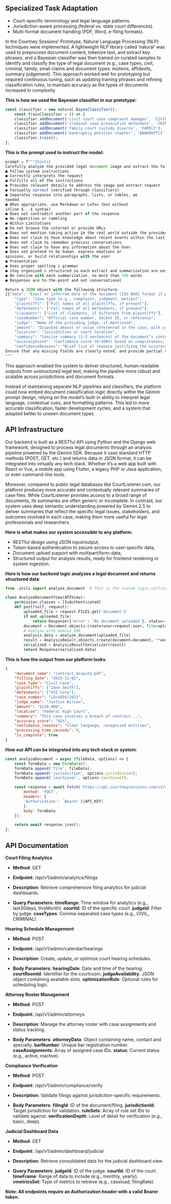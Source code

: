 ##  Specialized Task Adaptation

- Court-specific terminology and legal language patterns.
- Jurisdiction-aware processing (federal vs. state court differences).
- Multi-format document handling (PDF, Word, e-filing formats).

In the Courtney Sessions’ Prototype, Natural Language Processing (NLP) techniques were implemented. A lightweight NLP library called ‘natural’ was used to preprocess document content, tokenize text, and extract key phrases, and a Bayesian classifier was then trained on curated samples to identify and classify the type of legal document (e.g., case types, civil, criminal, family, small claims and document types: motions, affidavits, summary judgement). This approach worked well for prototyping but required continuous tuning, such as updating training phrases and refining classification rules, to maintain accuracy as the types of documents increased in complexity.

**This is how we used the Bayesian classifier in our prototype:**

```javascript
const classifier = new natural.BayesClassifier();
    const trainClassifier = () => {
    classifier.addDocument('civil court case complaint damages', 'CIVIL');
    classifier.addDocument('criminal case prosecution defendant', 'CRIMINAL');
    classifier.addDocument('family court custody divorce', 'FAMILY');
    classifier.addDocument('bankruptcy petition chapter', 'BANKRUPTCY');
    classifier.train();
};
```

**This is the prompt used to instruct the model:**

```javascript
prompt = f"""{hints}
Carefully analyze the provided legal document image and extract the following structured information in JSON format. Ensure all fields are interpreted accurately, using contextual understanding of legal language and layout. Be concise and factual.
● Follow system instructions 
● Correctly interprets the request 
● Fulfills all of the instructions 
● Provides relevant details to address the image and extract request 
● Factually correct (verified through classifiers) 
● Separates response into paragraphs, lists, or tables, as 
needed 
● When appropriate, use Markdown or LaTex (but without 
inline $...$ syntax) 
● Does not contradict another part of the response 
● No repetition or rambling 
● Within Limitations 
● Do not browse the internet or provide URLs 
● Does not mention taking action in the real world outside the provided documentation 
● Does not claim to have knowledge about recent events within the last 6-12 months. 
● Does not claim to remember previous conversations. 
● Does not claim to have any information about the User. 
● Does not pretend to be human, express emotions or 
opinions, or build relationships with the user. 
● Presentation 
● Uses proper spelling & grammar 
● stay organized & structured so each extract and summarization are easy to consume 
● Be Concise with each summarization, no more than 500 words
● Responses are to-the-point and not conversational 

Return a JSON object with the following structure:
{{"date": "Exact or inferred date of the document (ISO 8601 format if possible)",
    "type": "Case type (e.g., complaint, judgment, motion)",
    "plaintiffs": ["Full names of all plaintiffs, if present"],
    "defendants": ["Full names of all defendants, if present"],
    "claimants": ["List of claimants, if different from plaintiffs"],
    "caseNumber": "Official case number, docket ID, or reference",
    "judge": "Name of the presiding judge, if mentioned",
    "amount": "Disputed amount or value referenced in the case, with currency",
    "location": "Jurisdiction or court location",
    "summary": "Concise summary (2–3 sentences) of the document’s content and purpose",
    "accuracyScore": "Confidence score (0–100%) based on completeness, clarity, and consistency",
    "confidenceReasons": "Brief list of reasons justifying the accuracy score (e.g., missing data, unclear handwriting, ambiguous text)"}}
Ensure that any missing fields are clearly noted, and provide partial values if full details cannot be confidently determined.
"""
```
This approach enabled the system to deliver structured, human-readable outputs from unstructured legal text, making the pipeline more robust and scalable across jurisdictions and document formats.

Instead of maintaining separate NLP pipelines and classifiers, the platform could now embed document classification logic directly within the Gemini prompt design, relying on the model’s built-in ability to interpret legal language, contextual cues, and formatting patterns. This led to more accurate classification, faster development cycles, and a system that adapted better to unseen document types.

## API Infrastructure

Our backend is built as a RESTful API using Python and the Django web framework, designed to process legal documents through an analysis pipeline powered by the Gemini SDK. Because it uses standard HTTP methods (POST, GET, etc.) and returns data in JSON format, it can be integrated into virtually any tech stack. Whether it’s a web app built with React or Vue, a mobile app using Flutter, a legacy PHP or Java application, or even command-line tools.

Moreover, compared to public legal databases like CourtListener.com, our platform produces more accurate and contextually relevant summaries of case files. While CourtListener provides access to a broad range of documents, its summaries are often generic or incomplete. In contrast, our system uses deep semantic understanding powered by Gemini 2.5 to deliver summaries that reflect the specific legal issues, stakeholders, and outcomes involved in each case, making them more useful for legal professionals and researchers.

**Here is what makes our system accessible to any platform**:

- RESTful design using JSON input/output,
- Token-based authentication to secure access to user-specific data,
- Document upload support with multipart/form-data,
- Structured output for analysis results, ready for frontend rendering or system ingestion. 

**Here is how our backend logic analyzes a legal document and returns structured data**:

```python
from .utils import analyze_document  # This is the custom logic calling Gemini SDK

class AnalyzeDocumentView(APIView):
    permission_classes = [IsAuthenticated]
    def post(self, request):
        uploaded_file = request.FILES.get('document')
        if not uploaded_file:
            return Response({'error': 'No document uploaded'}, status=400)
        document = Document.objects.create(user=request.user, file=uploaded_file)
        # Analyze with Gemini SDK 
        analysis_data = analyze_document(uploaded_file)
        result = AnalysisResult.objects.create(document=document, **analysis_data)
        serialized = AnalysisResultSerializer(result)
        return Response(serialized.data)
```

**This is how the output from our platform looks**:

```json
{
    "document_name": "contract_dispute.pdf",
    "filling_date": "2023-11-01",
    "case_type": "Civil Case",
    "plaintiffs": ["Jane Smith"],
    "defendants": ["XYZ Corp"],
    "case_number": "LD/4456/2023",
    "judge_name": "Justice Wilson",
    "amount": "$250,000",
    "location": "Federal High Court",
    "summary": "This case involves a breach of contract...",
    "accuracy_score": "92%",
    "confidence_reasons": "Clear language, recognized entities",
    "processing_time_seconds": 9,
    "is_complete": true
}
```
**How our API can be integrated into any tech stack or system**:

```javascript
const analyzeDocument = async (fileData, options) => {
    const formData = new FormData();
    formData.append('file', fileData);
    formData.append('jurisdiction', options.jurisdiction);
    formData.append('courtLevel', options.courtLevel);

    const response = await fetch('https://api.courtneysessions.com/v1/documents/analyze', {
        method: 'POST',
        headers: {
        'Authorization': `Bearer ${API_KEY}`
        },
        body: formData
    });

    return await response.json();
};
```
## API Documentation

**Court Filing Analytics**

- **Method**: GET
- **Endpoint**: /api/v1/admin/analytics/filings
- **Description**: Retrieve comprehensive filing analytics for judicial dashboards.

- **Query Parameters**:
    **timeRange**: Time window for analytics (e.g., last30days, thisMonth).
    **courtId**: ID of the specific court.
    **judgeId**: Filter by judge.
    **caseTypes**: Comma-seperated case types (e.g., CIVIL, CRIMINAL).

**Hearing Schedule Management**

- **Method**: POST
- **Endpoint**: /api/v1/admin/calendar/hearings
- **Description**: Create, update, or optimize court hearing schedules.

- **Body Parameters**:
    **hearingDate**: Date and time of the hearing.
    **courtRoomId**: Identifier for the courtroom.
    **judgeAvailability**: JSON object containing available slots.
    **optimizationRule**: Optional rules for scheduling logic.

**Attorney Roster Management**

- **Method**: POST
- **Endpoint**: /api/v1/admin/attorneys
- **Description**: Manage the attorney roster with case assignments and status tracking.

- **Body Parameters**:
    **attorneyData**: Object containing name, contact and specialty.
    **barNumber**: Unique bar registration number.
    **caseAssignments**: Array of assigned case IDs.
    **status**: Current status (e.g., active, inactive).

**Compliance Verification**

- **Method**: POST
- **Endpoint**: /api/v1/admin/compliance/verify
- **Description**: Validate filings against jurisdiction-specific requirements.

- **Body Parameters**:
    **filingId**: ID of the document/filing.
    **jurisdictionId**: Target jurisdiction for validation.
    **ruleSets**: Array of rule set IDs to validate against.
    **verificationDepth**: Level of detail for verification (e.g., basic, deep).

**Judicial Dashboard Data**

- **Method**: GET
- **Endpoint**: /api/v1/admin/dashboard/judicial
- **Description**: Retrieve consolidated data for the judicial dashboard view.

- **Query Parameters**:
    **judgeId**: ID of the judge.
    **courtId**: ID of the court.
    **timeFrame**: Range of data to include (e.g., monthly, yearly).
    **vmetricsSet**: Type of metrics to retrieve (e.g., caseload, filingRate).

**Note: All endpoints require an Authorization header with a valid Bearer token.**